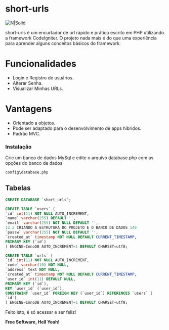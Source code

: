 # short-urls

[![N|Solid](https://www.anexia-it.com/blog/wp-content/uploads/2015/01/codeigniter_logo.png)](https://codeigniter.com/)

short-urls é um encurtador de url rápido e prático escrito em PHP utilizando a framework CodeIgniter. O projeto nada mais é do que uma experiência para aprender alguns conceitos básicos do framework.

# Funcionalidades

  - Login e Registro de usuários.
  - Alterar Senha.
  - Visualizar Minhas URLs.


# Vantagens
  - Orientado a objetos.
  - Pode ser adaptado para o desenvolvimento de apps híbridos.
  - Padrão MVC.

### Instalação

Crie um banco de dados MySql e edite o arquivo database.php com as opções do banco de dados
```sh
config\database.php
```

## Tabelas
```sql
CREATE DATABASE `short_urls`;
```

```sql
CREATE TABLE `users` (
`id` int(11) NOT NULL AUTO_INCREMENT,
`name` varchar(255) DEFAULT '',
`email` varchar(255) NOT NULL DEFAULT '',
12.2 CRIANDO A ESTRUTURA DO PROJETO E O BANCO DE DADOS 149
`passw` varchar(255) NOT NULL DEFAULT '',
`created_at` timestamp NOT NULL DEFAULT CURRENT_TIMESTAMP,
PRIMARY KEY (`id`)
) ENGINE=InnoDB AUTO_INCREMENT=1 DEFAULT CHARSET=utf8;
```

```sql
CREATE TABLE `urls` (
`id` int(11) NOT NULL AUTO_INCREMENT,
`code` varchar(10) NOT NULL,
`address` text NOT NULL,
`created_at` timestamp NOT NULL DEFAULT CURRENT_TIMESTAMP,
`user_id` int(11) DEFAULT NULL,
PRIMARY KEY (`id`),
KEY `user_id` (`user_id`),
CONSTRAINT `user_id` FOREIGN KEY (`user_id`) REFERENCES `users` (
`id`)
) ENGINE=InnoDB AUTO_INCREMENT=1 DEFAULT CHARSET=utf8;
```

Feito isto, é só acessar e ser feliz!


**Free Software, Hell Yeah!**

